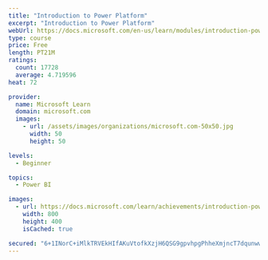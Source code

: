 ```yaml
---
title: "Introduction to Power Platform"
excerpt: "Introduction to Power Platform"
webUrl: https://docs.microsoft.com/en-us/learn/modules/introduction-power-platform/
type: course
price: Free
length: PT21M
ratings:
  count: 17728
  average: 4.719596
heat: 72

provider:
  name: Microsoft Learn
  domain: microsoft.com
  images:
    - url: /assets/images/organizations/microsoft.com-50x50.jpg
      width: 50
      height: 50

levels:
  - Beginner

topics:
  - Power BI

images:
  - url: https://docs.microsoft.com/learn/achievements/introduction-power-platform-social.png
    width: 800
    height: 400
    isCached: true

secured: "6+1INorC+iMlkTRVEkHIfAKuVtofkXzjH6QSG9gpvhpgPhheXmjncT7dqunwwaJLMtfOuWiaz0zdkBi2kKn7cycZtOy72yjW/ydhxRnjL/oMvP8wPFKOkRnWTuQbWEP1YNfqbF+6mnoN+tSjNZHZvpU855kXtj0YcIa6tLGjOgq6CrGs+rLMmcarPgAPtYma/So7r2UDBvHBM/4osVl5nk1SYynqcnNNmeqH6UpMu3q6FWGU4X3jzx/S8ys41XsWx9DMD7CHh8yIHcUyftBaTziyZP/pwbfzmrUaQVE3Eh9sB6ajKE9dSsMd0osVMd5qSM9sW7L3FsUBCqUQ/wVKT7CnEElwKhjIosgjHEw9iXl576Wmzznz1T8RxPYFwyP8A8/oXGXiG15b1Jz4V89yNHRq/F+5+VJCOIWPiwiHxpt2az3OnLhxoC7oVkIXQVD2;fs+Pq8Q+wcCvJL2iLk5hbw=="
---
```


